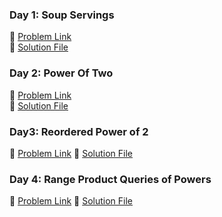 ### Day 1: Soup Servings  
🔗 [Problem Link](https://leetcode.com/problems/soup-servings/)  
📄 [Solution File](day1_soup_servings.cpp)

### Day 2: Power Of Two
🔗 [Problem Link](https://leetcode.com/problems/power-of-two/?envType=daily-question&envId=2025-08-06)  
📄 [Solution File](day2_Power_of_two.cpp)

### Day3: Reordered Power of 2
🔗 [Problem Link](https://leetcode.com/problems/reordered-power-of-2/description/?envType=daily-question&envId=2025-08-06)
📄 [Solution File](day3_reordered_power_of_two.cpp)

### Day 4: Range Product Queries of Powers
🔗 [Problem Link](https://leetcode.com/problems/range-product-queries-of-powers/description/?envType=daily-question&envId=2025-08-06)
📄 [Solution File](day4_Range_Product_Queries_of_Powers.cpp)
